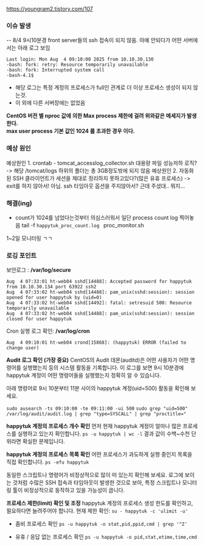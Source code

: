 
https://youngram2.tistory.com/107

### 이슈 발생
-- 8/4 9시10분경 front server들의 ssh 접속이 되지 않음. 아예 안되다가 어떤 서버에서는 아래 로그 보임
```
Last login: Mon Aug  4 09:10:00 2025 from 10.10.30.130  
-bash: fork: retry: Resource temporarily unavailable  
-bash: fork: Interrupted system call  
-bash-4.1$
```

- 해당 로그는 특정 계정의 프로세스가 full인 관계로 더 이상 프로세스 생성이 되지 않는것.
- 이 외에 다른 서버장애는 없었음

**CentOS 버전 별 nproc 값에 의한 Max process 제한에 걸려 위와같은 메세지가 발생한다.**    
**max user process 기본 값인 1024 를 초과한 경우 이다.**


### 예상 원인
예상원인 1. crontab - tomcat_accesslog_collector.sh 대용량 파일 성능저하 로직?
-> 해당 /tomcat/logs 하위의 폴더는 총 3GB정도밖에 되지 않음
예상원인 2. 자동화된 SSH 클라이언트가 세션을 제대로 정리하지 못하고있다?(많은 유휴 프로세스)
-> exit를 하지 않아서! 아님. ssh 타임아웃 옵션을 주지않아서? 근데 주셨대.. 뭐지...

### 해결(ing)
* count가 1024를 넘었다는것부터 의심스러워서 일단 process count log 찍어놓음
tail -f `happytuk_proc_count.log `
proc_monitor.sh

1~2일 모니터링 ㄱㄱ


### 로깅 포인트

보안로그 :
**/var/log/secure**
```
Aug  4 07:33:01 ht-web04 sshd[14488]: Accepted password for happytuk from 10.10.30.134 port 63922 ssh2
Aug  4 07:33:02 ht-web04 sshd[14488]: pam_unix(sshd:session): session opened for user happytuk by (uid=0)
Aug  4 07:33:02 ht-web04 sshd[14492]: fatal: setresuid 500: Resource temporarily unavailable
Aug  4 07:33:02 ht-web04 sshd[14488]: pam_unix(sshd:session): session closed for user happytuk
```

Cron 실행 로그 확인:
**/var/log/cron**
```
Aug  4 09:10:01 ht-web04 crond[15868]: (happytuk) ERROR (failed to change user)
```


**Audit 로그 확인 (가장 중요)**
CentOS의 Audit 데몬(auditd)은 어떤 사용자가 어떤 명령어를 실행했는지 등의 시스템 활동을 기록합니다. 이 로그를 보면 9시 10분경에 happytuk 계정이 어떤 명령어들을 실행했는지 정확히 알 수 있습니다.

아래 명령어로 9시 10분부터 11분 사이의 happytuk 계정(uid=500) 활동을 확인해 보세요.

`sudo ausearch -ts 09:10:00 -te 09:11:00 -ui 500`
`sudo grep "uid=500" /var/log/audit/audit.log | grep "type=SYSCALL" | grep "proctitle="`



**happytuk 계정의 프로세스 개수 확인**
먼저 현재 happytuk 계정이 얼마나 많은 프로세스를 실행하고 있는지 확인합니다.
`ps -u happytuk | wc -l`
결과 값이 수백~수천 단위라면 확실한 문제입니다.

**happytuk 계정의 프로세스 목록 확인**
어떤 프로세스가 과도하게 실행 중인지 목록을 직접 확인합니다.
`ps -efu happytuk`

동일한 스크립트나 명령어가 비정상적으로 많이 떠 있는지 확인해 보세요. 로그에 보이는 것처럼 수많은 SSH 접속과 타임아웃이 발생한 것으로 보아, 특정 스크립트나 모니터링 툴이 비정상적으로 동작하고 있을 가능성이 큽니다.

**프로세스 제한(limit) 확인 및 조정**
happytuk 계정의 프로세스 생성 한도를 확인하고, 필요하다면 늘려주어야 합니다.
현재 제한 확인:
`su - happytuk -c 'ulimit -u'`



* 좀비 프로세스 확인
`ps -u happytuk -o stat,pid,ppid,cmd | grep '^Z'`

* 유휴 / 응답 없는 프로세스 확인
`ps -u happytuk -o pid,stat,etime,time,cmd`


